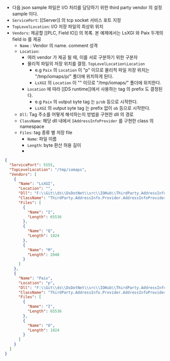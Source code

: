 - 다음 json sample 파일은 I/O 처리를 담당하기 위한 third party vendor 의 설정 sample 이다.
- `ServicePort`: [[Server]] 의 tcp socket 서비스 포트 지정
- `TopLevelLocation`: I/O 저장 파일의 최상위 위치
- `Vendors`: 제공할 [[PLC, Field IO]] 의 목록.   본 예제에서는 LsXGI 와 Paix 두개의 field io 를 제공
	- `Name` :  Vendor 의 name.  comment 성격
	- `Location`:
		- 여러 vendor 가 제공 될 때, 이를 서로 구분하기 위한 구분자
		- 물리적 파일의 저장 위치를 결정.  `TopLevelLocation\Location`
			- e.g `Paix` 의 `Location` 이 "p" 이므로 물리적 파일 저장 위치는 "/tmp/iomaps/p/" 폴더에 위치하게 된다.
			- `LsXGI` 의 `Location` 이 "" 이므로 "/tmp/iomaps/" 폴더에 위치한다.
		- `Location` 에 따라 [[DS runtime]]에서 사용하는 tag 의 prefix 도 결정된다.
			- e.g `Paix` 의 `o`utput `b`yte tag 는 `p/ob` 등으로 시작한다.
			- `LsXGI` 의 `o`utput `b`yte tag 는 prefix 없이 `ob` 등으로 시작한다.
	- `Dll`: Tag 주소를 어떻게 해석하는지 방법을 구현한 dll 의 경로
	- `ClassName`: 해당 dll 내에서 `IAddressInfoProvider` 를 구현한 class 의 namespace
	- `Files`: tag 종류 별 저장 file
		- `Name`: 파일 이름
		- `Length`: byte 환산 허용 길이
		- 
```json
{
  "ServicePort": 5555,
  "TopLevelLocation": "/tmp/iomaps",
  "Vendors": [
    {
      "Name": "LsXGI",
      "Location": "",
      "Dll": "F:\\Git\\ds\\DsDotNet\\src\\IOHub\\ThirdParty.AddressInfo.Provider\\bin\\Debug\\net7.0\\ThirdParty.AddressInfo.Provider.dll",
      "ClassName": "ThirdParty.AddressInfo.Provider.AddressInfoProviderLsXGI",
      "Files": [
        {
          "Name": "I",
          "Length": 65536
        },
        {
          "Name": "Q",
          "Length": 1024
        },
        {
          "Name": "M",
          "Length": 2048
        }
      ]
    },
    {
      "Name": "Paix",
      "Location": "p",
      "Dll": "F:\\Git\\ds\\DsDotNet\\src\\IOHub\\ThirdParty.AddressInfo.Provider\\bin\\Debug\\net7.0\\ThirdParty.AddressInfo.Provider.dll",
      "ClassName": "ThirdParty.AddressInfo.Provider.AddressInfoProviderPaix",
      "Files": [
        {
          "Name": "I",
          "Length": 65536
        },
        {
          "Name": "O",
          "Length": 1024
        }
      ]
    }
  ]
}

```